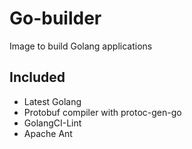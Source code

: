 # Go-builder

Image to build Golang applications

## Included

* Latest Golang
* Protobuf compiler with protoc-gen-go
* GolangCI-Lint
* Apache Ant
